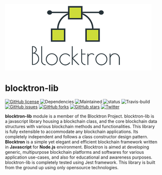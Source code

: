 ![logo](blocktron.png)
# blocktron-lib
[![GitHub license](https://img.shields.io/github/license/Blocktron-Project/blocktron-lib.svg)](https://github.com/Blocktron-Project/blocktron-lib/blob/master/LICENSE) ![Dependencies](https://david-dm.org/Blocktron-Project/blocktron-lib.svg) ![Maintained](https://img.shields.io/badge/Maintained%3F-yes-green.svg) ![status](https://img.shields.io/badge/status-stable-brightgreen.svg) ![Travis-build](https://travis-ci.org/Blocktron-Project/blocktron-lib.svg?branch=master) [![GitHub issues](https://img.shields.io/github/issues/Blocktron-Project/blocktron-lib.svg)](https://github.com/Blocktron-Project/blocktron-lib/issues) [![GitHub forks](https://img.shields.io/github/forks/Blocktron-Project/blocktron-lib.svg)](https://github.com/Blocktron-Project/blocktron-lib/network) [![GitHub stars](https://img.shields.io/github/stars/Blocktron-Project/blocktron-lib.svg)](https://github.com/Blocktron-Project/blocktron-lib/stargazers) [![Twitter](https://img.shields.io/twitter/url/https/github.com/Blocktron-Project/blocktron-lib.svg?style=social)](https://twitter.com/intent/tweet?text=Wow:&url=https%3A%2F%2Fgithub.com%2FBlocktron-Project%2Fblocktron-lib)

**blocktron-lib** module is a member of the Blocktron Project. blocktron-lib is a javascript library housing a blockchain class, and the core blockchain data structures with various blockchain methods and functionalities. This library is fully extensible to accommodate any blockchain applications. Its completely independent and follows a class constructor design pattern. 
**Blocktron** is a simple yet elegant and efficient blockchain framework written in **Javascript** for **Node.js** environment. Blocktron is aimed at developing generic, multipurpose blockchain platforms and softwares for various application use-cases, and also for educational and awareness purposes. blocktron-lib is completely tested using Jest framework. This library is built from the ground up using only opensource technologies.
